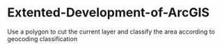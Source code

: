 # Extented-Development-of-ArcGIS

Use a polygon to cut the current layer and classify the area according to geocoding classification

